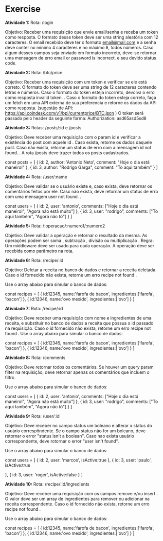 # Exercise
**Atividade 1:**
Rota: /login

Objetivo: Receber uma requisição que envie email/senha e receba um token como resposta. O formato desse token deve ser uma string aleatória com 12 caracteres. O email recebido deve ter o formato email@mail.com e a senha deve conter no mínimo 4 caracteres e no máximo 8, todos números. Caso algum desses campos seja enviado em formato incorreto, deve-se retornar uma mensagem de erro email or password is incorrect. e seu devido status code.

**Atividade 2:**
Rota: /btc/price

Objetivo: Receber uma requisição com um token e verificar se ele está correto. O formato do token deve ser uma string de 12 caracteres contendo letras e números. Caso o formato do token esteja incorreto, devolva o erro como resposta invalid token. . Caso o formato do token esteja correto, faça um fetch em uma API externa de sua preferencia e retorne os dados da API como resposta. (sugestão de API: https://api.coindesk.com/v1/bpi/currentprice/BTC.json ) O token será passado pelo header da seguinte forma: Authorization: asd65asd5sd8

**Atividade 3:**
Rotas: /posts/:id e /posts

Objetivo: Deve receber uma requisição com o param id e verificar a existência do post com aquele id . Caso exista, retorne os dados daquele post. Caso não exista, retorne um status de erro com a mensagem id not found. . A rota /posts deve trazer todos os posts cadastrados.

const posts = [
  {
    id: 2,
    author: 'Antonio Neto',
    comment: "Hoje o dia está maneiro!"
  },
  {
    id: 3,
    author: "Rodrigo Garga",
    comment: "To aqui também"
  }
]

**Atividade 4:**
Rota: /user/:name

Objetivo: Deve validar se o usuário existe e, caso exista, deve retornar os comentários feitos por ele. Caso não exista, deve retornar um status de erro com uma mensagem user not found. .

const users = [
  {
    id: 2,
    user: 'antonio',
    comments: ["Hoje o dia está maneiro!", "Agora não está muito"]
  },
  {
    id: 3,
    user: "rodrigo",
    comments: ["To aqui também", "Agora não tô"]
  }
]

**Atividade 5:**
Rota: /:operacao/:numero1/:numero2

Objetivo: Deve validar a operação e retornar o resultado da mesma. As operações podem ser soma , subtração , divisão ou multiplicação . Regra: Um middleware deve ser usado para cada operação. A operação deve ser recebida como parâmetro na rota.

**Atividade 6:**
Rota: /recipe/:id

Objetivo: Deletar a receita no banco de dados e retornar a receita deletada. Caso o id fornecido não exista, retorne um erro recipe not found .

Use o array abaixo para simular o banco de dados:

const recipes = [
  {
    id:12345,
    name:'farofa de bacon',
    ingredientes:['farofa', 'bacon']
  },
  {
    id:12346,
    name:'ovo mexido',
    ingredientes:['ovo']
  }
]

**Atividade 7:**
Rota: /recipe/:id

Objetivo: Deve receber uma requisição com nome e ingredientes de uma receita, e substituir no banco de dados a receita que possua o id passado na requisição. Caso o id fornecido não exista, retorne um erro recipe not found .
Use o array abaixo para simular o banco de dados:

const recipes = [
  {
    id:12345,
    name:'farofa de bacon',
    ingredientes:['farofa', 'bacon']
  },
  {
    id:12346,
    name:'ovo mexido',
    ingredientes:['ovo']
  }
]

**Atividade 8:**
Rota: /comments

Objetivo: Deve retornar todos os comentários. Se houver um query param filter na requisição, deve retornar apenas os comentários que incluem o filtro.

Use o array abaixo para simular o banco de dados:

const users = [
  {
    id: 2,
    user: 'antonio',
    comments: ["Hoje o dia está maneiro!", "Agora não está muito"]
  },
  {
    id: 3,
    user: "rodrigo",
    comments: ["To aqui também", "Agora não tô"]
  }
]

**Atividade 9:**
Rota: /user/:id

Objetivo: Deve receber no campo status um boleano e alterar o status do usuário correspôndente. Se o campo status não for um boleano, deve retornar o error "status isn't a boolean". Caso nao exista usuário correspondente, deve rotornar o error "user isn't found".

Use o array abaixo para simular o banco de dados:

const users = [
  {
    id: 2,
    user: 'marcos',
    isActive:true
  },
  {
    id: 3,
    user: 'paulo',
    isActive:true

  },
   {
    id: 3,
    user: 'roger',
    isActive:false
  }
]

**Atividade 10:**
Rota: /recipe/:id/ingredients

Objetivo: Deve receber uma requisição com os campos remove e/ou insert . O valor deve ser um array de ingredientes para remover ou adicionar na receita correspondente. Caso o id fornecido não exista, retorne um erro recipe not found .

Use o array abaixo para simular o banco de dados:

const recipes = [
  {
    id:12345,
    name:'farofa de bacon',
    ingredientes:['farofa', 'bacon']
  },
  {
    id:12346,
    name:'ovo mexido',
    ingredientes:['ovo']
  }
]
